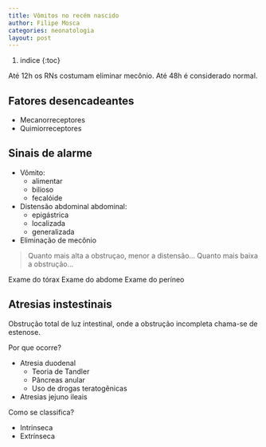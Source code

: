 ```yaml
---
title: Vômitos no recém nascido
author: Filipe Mosca
categories: neonatologia
layout: post
---
```


1. indice
{:toc}

Até 12h os RNs costumam eliminar mecônio. Até 48h é considerado normal.

## Fatores desencadeantes
* Mecanorreceptores
* Quimiorreceptores

## Sinais de alarme
* Vômito:
  * alimentar
  * bilioso
  * fecalóide
* Distensão abdominal abdominal:
  * epigástrica
  * localizada
  * generalizada
* Eliminação de mecônio

> Quanto mais alta a obstruçao, menor a distensão...
> Quanto mais baixa a obstrução...

Exame do tórax
Exame do abdome
Exame do períneo

## Atresias instestinais
Obstrução total de luz intestinal, onde a obstrução incompleta chama-se de estenose.

Por que ocorre?
* Atresia duodenal
  * Teoria de Tandler
  * Pâncreas anular
  * Uso de drogas teratogênicas
* Atresias jejuno ileais


Como se classifica?
* Intrinseca
* Extrínseca
